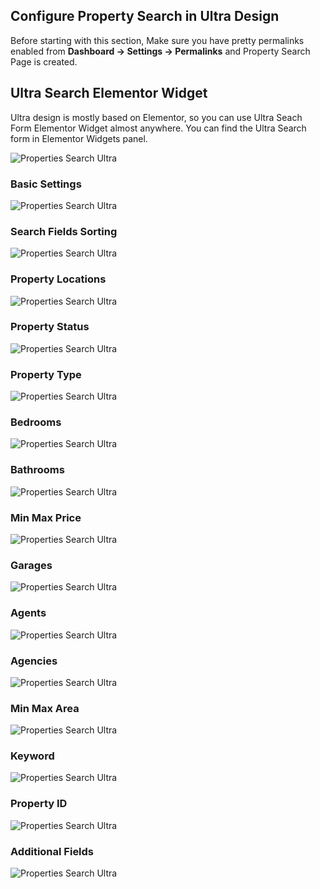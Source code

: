 ## Configure Property Search in Ultra Design

Before starting with this section, Make sure you have pretty permalinks enabled from **Dashboard → Settings → Permalinks** and Property Search Page is created.

## Ultra Search Elementor Widget

Ultra design is mostly based on Elementor, so you can use Ultra Seach Form Elementor Widget almost anywhere. You can find the Ultra Search form in Elementor Widgets panel.

![Properties Search Ultra](images/ultra/ultra-search-widget.png)

### **Basic Settings**

![Properties Search Ultra](images/ultra/ultra-search-basics.png)

### **Search Fields Sorting**

![Properties Search Ultra](images/ultra/ultra-search-fields-sorting.png)

### **Property Locations**

![Properties Search Ultra](images/ultra/ultra-search-property-locations.png)

### **Property Status**

![Properties Search Ultra](images/ultra/ultra-search-property-status.png)

### **Property Type**

![Properties Search Ultra](images/ultra/ultra-search-property-type.png)

### **Bedrooms**

![Properties Search Ultra](images/ultra/ultra-search-bedrooms.png)

### **Bathrooms**

![Properties Search Ultra](images/ultra/ultra-search-bathrooms.png)

### **Min Max Price**

![Properties Search Ultra](images/ultra/ultra-search-min-max-price.png)

### **Garages**

![Properties Search Ultra](images/ultra/ultra-search-garages.png)

### **Agents**

![Properties Search Ultra](images/ultra/ultra-search-agents.png)

### **Agencies**

![Properties Search Ultra](images/ultra/ultra-search-agencies.png)

### **Min Max Area**

![Properties Search Ultra](images/ultra/ultra-search-keyword.png)

### **Keyword**

![Properties Search Ultra](images/ultra/ultra-search-keyword.png)

### **Property ID**

![Properties Search Ultra](images/ultra/ultra-search-property-id.png)

### **Additional Fields**

![Properties Search Ultra](images/ultra/ultra-search-additional-fields.png)
